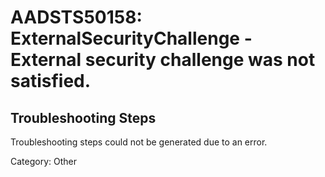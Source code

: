 # AADSTS50158: ExternalSecurityChallenge - External security challenge was not satisfied.


## Troubleshooting Steps
Troubleshooting steps could not be generated due to an error.

Category: Other